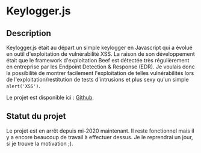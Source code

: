 # Keylogger.js

## Description

Keylogger.js était au départ un simple keylogger en Javascript qui a évolué en outil d'exploitation de vulnérabilité XSS. La raison de son développement était que le framework d'exploitation Beef est détectée très régulièrement en entreprise par les Endpoint Detection & Response (EDR). Je voulais donc la possibilité de montrer facilement l'exploitation de telles vulnérabilités lors de l'exploitation/restitution de tests d'intrusions et plus sexy qu'un simple `alert('XSS')`.

Le projet est disponible ici : [Github](https://github.com/Sharpforce/keylogger.js).

## Statut du projet

Le projet est en arrêt depuis mi-2020 maintenant. Il reste fonctionnel mais il y a encore beaucoup de travail à effectuer dessus. Je le reprendrai un jour, si je trouve la motivation ;).
